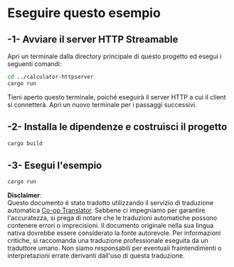<!--
CO_OP_TRANSLATOR_METADATA:
{
  "original_hash": "aa5122c6d9868b4b566586f27577ca47",
  "translation_date": "2025-08-18T18:08:45+00:00",
  "source_file": "03-GettingStarted/06-http-streaming/solution/rust/calculator-httpclient/README.md",
  "language_code": "it"
}
-->
# Eseguire questo esempio

## -1- Avviare il server HTTP Streamable

Apri un terminale dalla directory principale di questo progetto ed esegui i seguenti comandi:

```bash
cd ../calculator-httpserver
cargo run
```

Tieni aperto questo terminale, poiché eseguirà il server HTTP a cui il client si connetterà. Apri un nuovo terminale per i passaggi successivi.

## -2- Installa le dipendenze e costruisci il progetto

```bash
cargo build
```

## -3- Esegui l'esempio

```bash
cargo run
```

**Disclaimer**:  
Questo documento è stato tradotto utilizzando il servizio di traduzione automatica [Co-op Translator](https://github.com/Azure/co-op-translator). Sebbene ci impegniamo per garantire l'accuratezza, si prega di notare che le traduzioni automatiche possono contenere errori o imprecisioni. Il documento originale nella sua lingua nativa dovrebbe essere considerato la fonte autorevole. Per informazioni critiche, si raccomanda una traduzione professionale eseguita da un traduttore umano. Non siamo responsabili per eventuali fraintendimenti o interpretazioni errate derivanti dall'uso di questa traduzione.